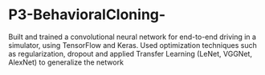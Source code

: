 # P3-BehavioralCloning-
Built and trained a convolutional neural network for end-to-end driving in a simulator, using TensorFlow and Keras. Used optimization techniques such as regularization, dropout and applied Transfer Learning (LeNet, VGGNet, AlexNet) to generalize the network 
